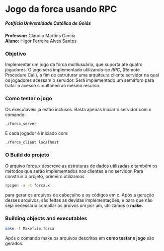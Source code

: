# Jogo da forca usando RPC
##### Potifícia Universidade Católica de Goiás
**Professor:** Cláudio Martins Garcia<br>
**Aluno:** Higor Ferreira Alves Santos


### Objetivo
Implementar um jogo da forca multiusuário, que suporta até quatro jogadores. O jogo será implementado utilizando-se *RPC*, (Remote Procedure Call), a fim de estruturar uma arquiteura cliente servidor na qual os jogadores acessam o servidor. Será implementado um semáforo para tratar o acesso simultâneo ao mesmo recurso.

### Como testar o jogo
Os executáveis já estão inclusos. Basta apenas iniciar o servidor com o comando:
```bash
./forca_server
```
E cada jogador é iniciado com:
```bash
./forca_client localhost
```

### O Build do projeto

O arquivo forca.x descreve as estruturas de dados utilizadas e também os métodos que serão implementados nos clientes e no servidor. Para construir o projeto, primeiro utilizamos

```bash
rpcgen -a -C forca.x
```
para gerar os arquivos de cabeçalho e os códigos em c.
Após a geração desses arquivos, são feitas as devidas implementações, e para que não seja necessário compllar os aruivos um por um, utilizamos o **make**.
### Building objects and executables
```bash
make -f Makefile.forca
```
Após o comando make os arquivos descritos em **como testar o jogo** são gerados.